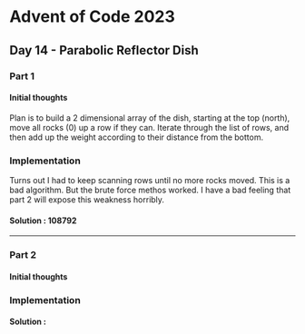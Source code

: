 ﻿# Advent of Code 2023
## Day 14 - Parabolic Reflector Dish

### Part 1
#### Initial thoughts
Plan is to build a 2 dimensional array of the dish, starting at the top (north), move all rocks (0) up a row if they can.
Iterate through the list of rows, and then add up the weight according to their distance from the bottom.

### Implementation
Turns out I had to keep scanning rows until no more rocks moved. This is a bad algorithm. But the brute force methos worked.
I have a bad feeling that part 2 will expose this weakness horribly.

#### Solution : 108792
---
### Part 2
#### Initial thoughts


### Implementation



#### Solution :
